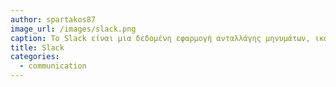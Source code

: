 ```yaml
---
author: spartakos87
image_url: /images/slack.png
caption: Το Slack είναι μια δεδομένη εφαρμογή ανταλλάγης μηνυμάτων, ικανότητα βιντεοκλήσεων και άλλων μορφών αλλήλεπίδρασης μεταξύ των χρηστών.
title: Slack
categories:
  - communication
---
```


